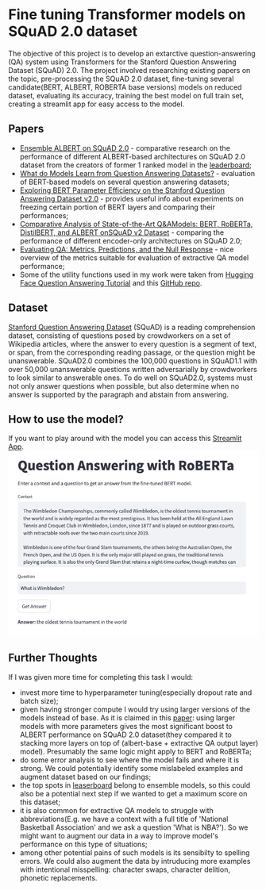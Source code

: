 # Fine tuning Transformer models on SQuAD 2.0 dataset
The objective of this project is to develop an extarctive question-answering (QA) system using Transformers for the Stanford Question Answering Dataset (SQuAD) 2.0. The project involved researching existing papers on the topic, pre-processing the SQuAD 2.0 dataset, fine-tuning several candidate(BERT, ALBERT, ROBERTA base versions) models on reduced dataset, evaluating its accuracy, training the best model on full train set, creating a streamlit app for easy access to the model.
## Papers
* [Ensemble ALBERT on SQuAD 2.0](https://arxiv.org/abs/2110.09665) - comparative research on the performance of different ALBERT-based architectures on SQuAD 2.0 dataset from the creators of former 1 ranked model in the [leaderboard](https://paperswithcode.com/sota/question-answering-on-squad20);
* [What do Models Learn from Question Answering Datasets?](https://arxiv.org/abs/2004.03490) - evaluation of BERT-based models on several question answering datasets;
* [Exploring BERT Parameter Efficiency on the Stanford Question Answering Dataset v2.0](https://arxiv.org/pdf/2002.10670) - provides useful info about experiments on freezing certain portion of BERT layers and comparing their performances;
* [Comparative Analysis of State-of-the-Art Q\&AModels: BERT, RoBERTa, DistilBERT, and ALBERT onSQuAD v2 Dataset](https://www.researchsquare.com/article/rs-3956898/v1) - comparing the performance of different encoder-only architectures on SQuAD 2.0;
* [Evaluating QA: Metrics, Predictions, and the Null Response](https://chatgpt.com/c/1416cebb-3249-41a4-a625-ab6c78b7af3c) - nice overview of the metrics suitable for evaluation of extractive QA model performance;
* Some of the utility functions used in my work were taken from [Hugging Face Question Answering Tutorial](https://huggingface.co/learn/nlp-course/chapter7/7?fw=pt) and this [GitHub repo](https://github.com/e-tweedy/roberta-qa-squad2/blob/main/README.md).
## Dataset
[Stanford Question Answering Dataset](https://rajpurkar.github.io/SQuAD-explorer/) (SQuAD) is a reading comprehension dataset, consisting of questions posed by crowdworkers on a set of Wikipedia articles, where the answer to every question is a segment of text, or span, from the corresponding reading passage, or the question might be unanswerable.
SQuAD2.0 combines the 100,000 questions in SQuAD1.1 with over 50,000 unanswerable questions written adversarially by crowdworkers to look similar to answerable ones. To do well on SQuAD2.0, systems must not only answer questions when possible, but also determine when no answer is supported by the paragraph and abstain from answering.
## How to use the model?
If you want to play around with the model you can access this [Streamlit App](https://sylvestr-squad.streamlit.app/).
![The Image](https://github.com/sssylvestr/squad_v2_fine_tune/blob/main/streamlit_app.png?raw=true)
## Further Thoughts
If I was given more time for completing this task I would:
* invest more time to hyperparameter tuning(especially dropout rate and batch size);
* given having stronger compute I would try using larger versions of the models instead of base. As it is claimed in this [paper](https://arxiv.org/abs/2110.09665): using larger models with more parameters gives the most significant boost to ALBERT performance on SQuAD 2.0 dataset(they compared it to stacking more layers on top of (albert-base + extractive QA output layer) model). Presumably the same logic might apply to BERT and RoBERTa;
* do some error analysis to see where the model fails and where it is strong. We could potentially identify some mislabeled examples and augment dataset based on our findings;
* the top spots in [leaserboard](https://paperswithcode.com/sota/question-answering-on-squad20) belong to ensemble models, so this could also be a potential next step if we wanted to get a maximum score on this dataset;
* it is also common for extractive QA models to struggle with abbreviations(E.g. we have a context with a full title of 'National Basketball Association' and we ask a question 'What is NBA?'). So we might want to augment our data in a way to improve model's performance on this type of situations;
* among other potential pains of such models is its sensibilty to spelling errors. We could also augment the data by intruducing more examples with intentional misspelling: character swaps, character delition, phonetic replacements.
